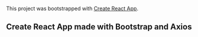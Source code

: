 This project was bootstrapped with [Create React App](https://github.com/facebook/create-react-app).

## Create React App made with Bootstrap and Axios
